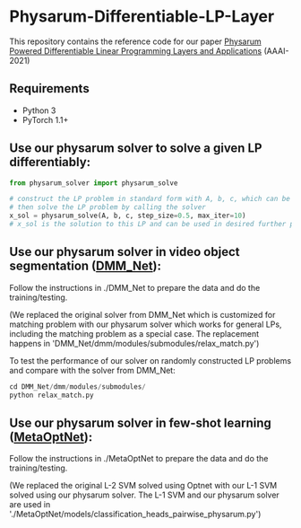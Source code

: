 # Physarum-Differentiable-LP-Layer
This repository contains the reference code for our paper [Physarum Powered Differentiable Linear Programming Layers and Applications](https://ojs.aaai.org/index.php/AAAI/article/view/17081) (AAAI-2021)

## Requirements
* Python 3
* PyTorch 1.1+

## Use our physarum solver to solve a given LP differentiably:
```python
from physarum_solver import physarum_solve

# construct the LP problem in standard form with A, b, c, which can be from either constant or output of some deep network
# then solve the LP problem by calling the solver
x_sol = physarum_solve(A, b, c, step_size=0.5, max_iter=10)
# x_sol is the solution to this LP and can be used in desired further processing
```

## Use our physarum solver in video object segmentation ([DMM_Net](https://github.com/ZENGXH/DMM_Net)):
Follow the instructions in ./DMM_Net to prepare the data and do the training/testing.
 
(We replaced the original solver from DMM_Net which is customized for matching problem with our physarum solver which works for general LPs, including the matching problem as a special case. The replacement happens in 'DMM_Net/dmm/modules/submodules/relax_match.py')


To test the performance of our solver on randomly constructed LP problems and compare with the solver from DMM_Net:
```python
cd DMM_Net/dmm/modules/submodules/
python relax_match.py
```

## Use our physarum solver in few-shot learning ([MetaOptNet](https://github.com/zihangm/MetaOptNet)):
Follow the instructions in ./MetaOptNet to prepare the data and do the training/testing.

(We replaced the original L-2 SVM solved using Optnet with our L-1 SVM solved using our physarum solver. The L-1 SVM and our physarum solver are used in './MetaOptNet/models/classification_heads_pairwise_physarum.py')



